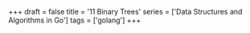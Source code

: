 +++
draft = false
title = '11 Binary Trees'
series = ['Data Structures and Algorithms in Go']
tags = ['golang']
+++